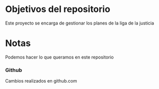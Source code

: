 # Objetivos del repositorio

Este proyecto se encarga de gestionar los planes de la liga de la justicia

# Notas

Podemos hacer lo que queramos en este repositorio

### Github
Cambios realizados en github.com
